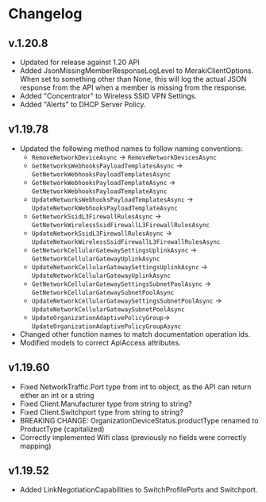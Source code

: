 ﻿# Changelog

## v.1.20.8
- Updated for release against 1.20 API
- Added JsonMissingMemberResponseLogLevel to MerakiClientOptions. When set to something other than None, this will log
the actual JSON response from the API when a member is missing from the response.
- Added "Concentrator" to Wireless SSID VPN Settings.
- Added "Alerts" to DHCP Server Policy.

## v1.19.78
- Updated the following method names to follow naming conventions:
  - `RemoveNetworkDeviceAsync` -> `RemoveNetworkDevicesAsync`
  - `GetNetworksWebhooksPayloadTemplatesAsync` -> `GetNetworkWebhooksPayloadTemplatesAsync`
  - `GetNetworkWebhooksPayloadTemplateAsync` -> `GetNetworkWebhooksPayloadTemplateAsync`
  - `UpdateNetworksWebhooksPayloadTemplatesAsync` -> `UpdateNetworkWebhooksPayloadTemplateAsync`
  - `GetNetworkSsidL3FirewallRulesAsync` -> `GetNetworkWirelessSsidFirewallL3FirewallRulesAsync`
  - `UpdateNetworkSsidL3FirewallRulesAsync` -> `UpdateNetworkWirelessSsidFirewallL3FirewallRulesAsync`
  - `GetNetworkCellularGatewaySettingsUplinkAsync` -> `GetNetworkCellularGatewayUplinkAsync`
  - `UpdateNetworkCellularGatewaySettingsUplinkAsync` -> `UpdateNetworkCellularGatewayUplinkAsync`
  - `GetNetworkCellularGatewaySettingsSubnetPoolAsync` -> `GetNetworkCellularGatewaySubnetPoolAsync`
  - `UpdateNetworkCellularGatewaySettingsSubnetPoolAsync` -> `UpdateNetworkCellularGatewaySubnetPoolAsync`
  - `UpdateOrganizationAdaptivePolicyGroup`-> `UpdateOrganizationAdaptivePolicyGroupAsync`
- Changed other function names to match documentation operation ids.
- Modified models to correct ApiAccess attributes.

## v1.19.60
- Fixed NetworkTraffic.Port type from int to object, as the API can return either an int or a string
- Fixed Client.Manufacturer type from string to string?
- Fixed Client.Switchport type from string to string?
- BREAKING CHANGE: OrganizationDeviceStatus.productType renamed to ProductType (capitalized)
- Correctly implemented Wifi class (previously no fields were correctly mapping)

## v1.19.52
- Added LinkNegotiationCapabilities to SwitchProfilePorts and Switchport.
